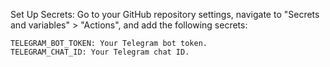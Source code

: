 Set Up Secrets: Go to your GitHub repository settings, navigate to "Secrets and variables" > "Actions", and add the following secrets:

    TELEGRAM_BOT_TOKEN: Your Telegram bot token.
    TELEGRAM_CHAT_ID: Your Telegram chat ID.